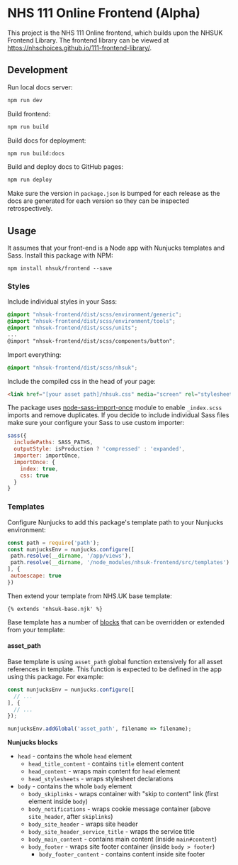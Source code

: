 # NHS 111 Online Frontend (Alpha)

This project is the NHS 111 Online frontend, which builds upon the NHSUK Frontend Library. The frontend library can be viewed at https://nhschoices.github.io/111-frontend-library/.

## Development

Run local docs server:

```bash
npm run dev
```

Build frontend:

```bash
npm run build
```

Build docs for deployment:

```bash
npm run build:docs
```

Build and deploy docs to GitHub pages:

```bash
npm run deploy
```

Make sure the version in `package.json` is bumped for each release as the docs are generated for each version so they can be inspected retrospectively.

## Usage

It assumes that your front-end is a Node app with Nunjucks templates and Sass. Install this package with NPM:

```
npm install nhsuk/frontend --save
```

### Styles

Include individual styles in your Sass:

```scss
@import "nhsuk-frontend/dist/scss/environment/generic";
@import "nhsuk-frontend/dist/scss/environment/tools";
@import "nhsuk-frontend/dist/scss/units";
...
@import "nhsuk-frontend/dist/scss/components/button";
```

Import everything:

```scss
@import "nhsuk-frontend/dist/scss/nhsuk";
```

Include the compiled css in the head of your page:

```html
<link href="[your asset path]/nhsuk.css" media="screen" rel="stylesheet" type="text/css">
```

The package uses [node-sass-import-once](https://github.com/at-import/node-sass-import-once) module to enable `_index.scss` imports and remove duplicates. If you decide to include individual Sass files make sure your configure your Sass to use custom importer:

```js
sass({
  includePaths: SASS_PATHS,
  outputStyle: isProduction ? 'compressed' : 'expanded',
  importer: importOnce,
  importOnce: {
    index: true,
    css: true
  }
}
```

### Templates

Configure Nunjucks to add this package's template path to your Nunjucks environment:

 ```js
const path = require('path');
const nunjucksEnv = nunjucks.configure([
  path.resolve(__dirname, '/app/views'),
  path.resolve(__dirname, '/node_modules/nhsuk-frontend/src/templates')
], {
  autoescape: true
})
```

Then extend your template from NHS.UK base template:

```jinja
{% extends 'nhsuk-base.njk' %}
```

Base template has a number of [blocks](https://mozilla.github.io/nunjucks/templating.html#block)
that can be overridden or extended from your template:

#### asset_path

Base template is using `asset_path` global function extensively for all asset references in template. This function is expected to be defined in the app using this package. For example:

```js
const nunjucksEnv = nunjucks.configure([
  // ...
], {
  // ...
});

nunjucksEnv.addGlobal('asset_path', filename => filename);
```

**Nunjucks blocks**

- `head` - contains the whole `head` element
  - `head_title_content` - contains `title` element content
  - `head_content` - wraps main content for `head` element
  - `head_stylesheets` - wraps stylesheet declarations
- `body` - contains the whole `body` element
  - `body_skiplinks` - wraps container with "skip to content" link (first element inside `body`)
  - `body_notifications` - wraps cookie message container (above `site_header`, after `skiplinks`)
  - `body_site_header` - wraps site header
  - `body_site_header_service_title` - wraps the service title
  - `body_main_content` - contains main content (inside `main#content`)
  - `body_footer` - wraps site footer container (inside `body > footer`)
    - `body_footer_content` - contains content inside site footer
